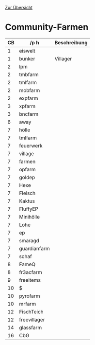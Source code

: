 [Zur Übersicht](README.md)

# Community-Farmen

|CB|/p h|Beschreibung|
|---|---|---|
|1|eiswelt||
|1|bunker|Villager|
|2|lpm||
|2|tmbfarm||
|2|tmlfarm||
|2|mobfarm||
|2|expfarm||
|3|xpfarm||
|3|bncfarm||
|6|away||
|7|hölle||
|7|tmlfarm||
|7|feuerwerk||
|7|village||
|7|farmen||
|7|opfarm||
|7|goldep||
|7|Hexe||
|7|Fleisch||
|7|Kaktus||
|7|FluffyEP||
|7|Minihölle||
|7|Lohe||
|7|ep||
|7|smaragd||
|7|guardianfarm||
|7|schaf||
|8|FameQ||
|8|fr3acfarm||
|9|freeitems||
|10|$||
|10|pyrofarm||
|10|mrfarm||
|12|FischTeich||
|12|freevillager||
|14|glassfarm||
|16|CbG||
